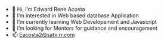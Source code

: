 - 👋 Hi, I’m Edward Rene Acosta
- 👀 I’m interested in Web based database Application
- 🌱 I’m currently learning Web Developement and Javascript 
- 💞️ I’m looking for Mentors for guidance and encouragement
- 📫 Eacosta2@satx.rr.com 

